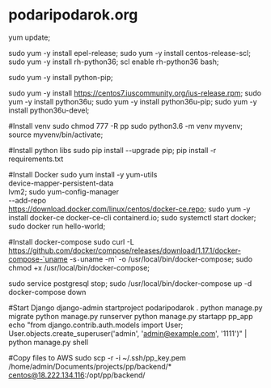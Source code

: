 # podaripodarok.org
yum update;

sudo yum -y install epel-release;
sudo yum -y install centos-release-scl;
sudo yum -y install rh-python36;
scl enable rh-python36 bash;

sudo yum -y install python-pip;

sudo yum -y install https://centos7.iuscommunity.org/ius-release.rpm;
sudo yum -y install python36u;
sudo yum -y install python36u-pip;
sudo yum -y install python36u-devel;

#Install venv
sudo chmod 777 -R pp
sudo python3.6 -m venv myvenv;
source myvenv/bin/activate;

#Install python libs
sudo pip install --upgrade pip;
pip install -r requirements.txt

#Install Docker
sudo yum install -y yum-utils \
  device-mapper-persistent-data \
  lvm2;
sudo yum-config-manager \
    --add-repo \
    https://download.docker.com/linux/centos/docker-ce.repo;
sudo yum -y install docker-ce docker-ce-cli containerd.io;
sudo systemctl start docker;
sudo docker run hello-world;

#Install docker-compose
sudo curl -L https://github.com/docker/compose/releases/download/1.17.1/docker-compose-`uname -s`-`uname -m` -o /usr/local/bin/docker-compose;
sudo chmod +x /usr/local/bin/docker-compose;

sudo service postgresql stop;
sudo /usr/local/bin/docker-compose up -d
docker-compose down

#Start Django
django-admin startproject podaripodarok .
python manage.py migrate
python manage.py runserver
python manage.py startapp pp_app
echo "from django.contrib.auth.models import User; User.objects.create_superuser('admin', 'admin@example.com', '1111')" | python manage.py shell

#Copy files to AWS
sudo scp -r -i ~/.ssh/pp_key.pem /home/admin/Documents/projects/pp/backend/* centos@18.222.134.116:/opt/pp/backend/
